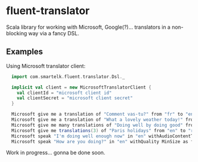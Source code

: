 # fluent-translator

Scala library for working with Microsoft, Google(?)... translators in a non-blocking way via a fancy DSL.

Examples
--------------
Using Microsoft translator client:
```scala
  import com.smartelk.fluent.translator.Dsl._

  implicit val client = new MicrosoftTranslatorClient {
    val clientId = "microsoft client id"
    val clientSecret = "microsoft client secret"
  }

  Microsoft give me a translation of "Comment vas-tu?" from "fr" to "en" as future //Future[String]
  Microsoft give me a translation of "What a lovely weather today!" from "en" to "fr" withContentType `text/html` as future //Future[String]
  Microsoft give me many translations of "Doing well by doing good" from "en" to "ru" as future //Future[GetTranslationsResponse]
  Microsoft give me translations(3) of "Paris holidays" from "en" to "ru" withCategory "general" as future //Future[GetTranslationsResponse]
  Microsoft speak "I'm doing well enough now" in "en" withAudioContentType `audio/mp3` as future //Future[SpeakResponse]
  Microsoft speak "How are you doing?" in "en" withQuality MinSize as future //Future[SpeakResponse]
```

Work in progress... gonna be done soon.
